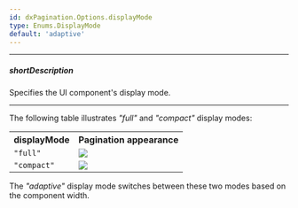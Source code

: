```yaml
---
id: dxPagination.Options.displayMode
type: Enums.DisplayMode
default: 'adaptive'
---
```

---
##### shortDescription
Specifies the UI component's display mode.

---
The following table illustrates *"full"* and *"compact"* display modes:

<table class="dx-table">
    <tr>
        <th>displayMode</th>
        <th>Pagination appearance</th>
    </tr>
    <tr>
        <td><code>"full"</code></td>
        <td><img src="/images/DataGrid/pager-display-mode-full.png"/></td>
    </tr>
    <tr>
        <td><code>"compact"</code></td>
        <td><img src="/images/DataGrid/pager-display-mode-compact.png"/></td>
    </tr>
</table>

The *"adaptive"* display mode switches between these two modes based on the component width.